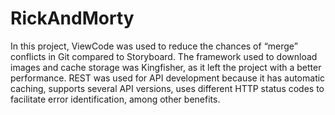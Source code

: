 # RickAndMorty

In this project, ViewCode was used to reduce the chances of “merge” conflicts in Git compared to Storyboard. The framework used to download images and cache storage was Kingfisher, as it left the project with a better performance. REST was used for API development because it has automatic caching, supports several API versions, uses different HTTP status codes to facilitate error identification, among other benefits.
